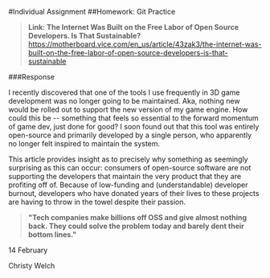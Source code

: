 #Individual Assignment
##Homework: Git Practice

>**Link: The Internet Was Built on the Free Labor of Open Source Developers. Is That Sustainable?**
https://motherboard.vice.com/en_us/article/43zak3/the-internet-was-built-on-the-free-labor-of-open-source-developers-is-that-sustainable


###Response

I recently discovered that one of the tools I use frequently in 3D game development was no longer going to be maintained. Aka, nothing new would be rolled out to support the new version of my game engine. How could this be -- something that feels so essential to the forward momentum of game dev, just done for good? I soon found out that this tool was entirely open-source and  primarily developed by a single person, who apparently no longer felt inspired to maintain the system.

This article provides insight as to precisely why something as seemingly surprising as this can occur: consumers of open-source software are not supporting the developers that maintain the very product that they are profiting off of. Because of low-funding and (understandable) developer burnout, developers who have donated years of their lives to these projects are having to throw in the towel despite their passion.


>**"Tech companies make billions off OSS and give almost nothing back. They could solve the problem today and barely dent their bottom lines."**


14 February

Christy Welch
